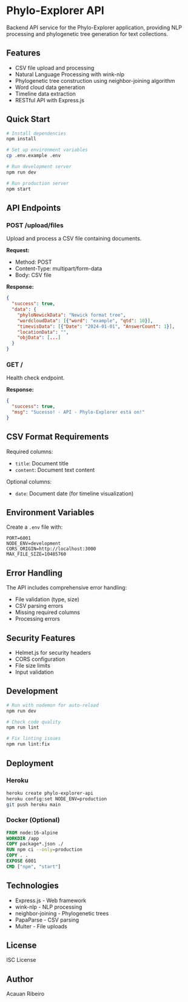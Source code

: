 # Phylo-Explorer API

Backend API service for the Phylo-Explorer application, providing NLP processing and phylogenetic tree generation for text collections.

## Features

- CSV file upload and processing
- Natural Language Processing with wink-nlp
- Phylogenetic tree construction using neighbor-joining algorithm
- Word cloud data generation
- Timeline data extraction
- RESTful API with Express.js

## Quick Start

```bash
# Install dependencies
npm install

# Set up environment variables
cp .env.example .env

# Run development server
npm run dev

# Run production server
npm start
```

## API Endpoints

### POST /upload/files
Upload and process a CSV file containing documents.

**Request:**
- Method: POST
- Content-Type: multipart/form-data
- Body: CSV file

**Response:**
```json
{
  "success": true,
  "data": {
    "phyloNewickData": "Newick format tree",
    "wordcloudData": [{"word": "example", "qtd": 10}],
    "timevisData": [{"Date": "2024-01-01", "AnswerCount": 1}],
    "locationData": "",
    "objData": [...]
  }
}
```

### GET /
Health check endpoint.

**Response:**
```json
{
  "success": true,
  "msg": "Sucesso! - API - Phylo-Explorer está on!"
}
```

## CSV Format Requirements

Required columns:
- `title`: Document title
- `content`: Document text content

Optional columns:
- `date`: Document date (for timeline visualization)

## Environment Variables

Create a `.env` file with:

```
PORT=6001
NODE_ENV=development
CORS_ORIGIN=http://localhost:3000
MAX_FILE_SIZE=10485760
```

## Error Handling

The API includes comprehensive error handling:
- File validation (type, size)
- CSV parsing errors
- Missing required columns
- Processing errors

## Security Features

- Helmet.js for security headers
- CORS configuration
- File size limits
- Input validation

## Development

```bash
# Run with nodemon for auto-reload
npm run dev

# Check code quality
npm run lint

# Fix linting issues
npm run lint:fix
```

## Deployment

### Heroku

```bash
heroku create phylo-explorer-api
heroku config:set NODE_ENV=production
git push heroku main
```

### Docker (Optional)

```dockerfile
FROM node:16-alpine
WORKDIR /app
COPY package*.json ./
RUN npm ci --only=production
COPY . .
EXPOSE 6001
CMD ["npm", "start"]
```

## Technologies

- Express.js - Web framework
- wink-nlp - NLP processing
- neighbor-joining - Phylogenetic trees
- PapaParse - CSV parsing
- Multer - File uploads

## License

ISC License

## Author

Acauan Ribeiro